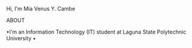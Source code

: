 Hi, I'm Mia Venus Y. Cambe

ABOUT

•I'm an Information Technology (IT) student at Laguna State Polytechnic University
•
